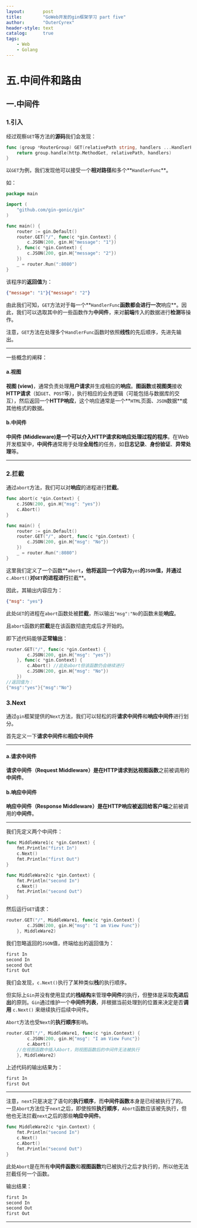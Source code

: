 ```yaml
---
layout:       post
title:        "GoWeb开发的gin框架学习 part five"
author:       "OuterCyrex"
header-style: text
catalog:      true
tags:
    - Web
    - Golang
---
```



# 五.中间件和路由

##  一.中间件

### 1.引入

经过观察`GET`等方法的**源码**我们会发现：

```go
func (group *RouterGroup) GET(relativePath string, handlers ...HandlerFunc) IRoutes {
	return group.handle(http.MethodGet, relativePath, handlers)
}
```

以`GET`为例，我们发现他可以接受一个**相对路径**和多个**`HandlerFunc`**。

如：

```go
package main

import (
	"github.com/gin-gonic/gin"
)

func main() {
	router := gin.Default()
	router.GET("/", func(c *gin.Context) {
		c.JSON(200, gin.H{"message": "1"})
	}, func(c *gin.Context) {
		c.JSON(200, gin.H{"message": "2"})
	})
	_ = router.Run(":8080")
}
```

该程序的**返回值**为：

```json
{"message": "1"}{"message": "2"}
```

由此我们可知，`GET`方法对于每一个**`HandlerFunc`**函数都会进行一次**响应**。因此，我们可以选取其中的一些函数作为**中间件**，来对**前端**传入的数据进行**检测**等操作。

注意，`GET`方法在处理多个`HandlerFunc`函数时依照**线性**的先后顺序，先进先输出。

------

一些概念的阐释：

#### a.视图

**视图 (view)**，通常负责处理**用户请求**并生成相应的**响应**。**图函数**或**视图类**接收**HTTP请求**（如`GET`、`POST`等），执行相应的业务逻辑（可能包括与数据库的交互），然后返回一个**HTTP响应**，这个响应通常是一个**`HTML`页面、`JSON`数据**或其他格式的数据。

#### b.中间件

**中间件 (Middleware)**是一个可以介入HTTP请求和响应处理过程的**程序**。在Web开发框架中，**中间件**通常用于处理**全局性**的任务，如**日志记录**、**身份验证**、**异常处理**等。

------



### 2.拦截

通过`abort`方法，我们可以对**响应**的进程进行**拦截**。

```go
func abort(c *gin.Context) {
	c.JSON(200, gin.H{"msg": "yes"})
	c.Abort()
}

func main() {
	router := gin.Default()
	router.GET("/", abort, func(c *gin.Context) {
		c.JSON(200, gin.H{"msg": "No"})
	})
	_ = router.Run(":8080")
}
```

这里我们定义了一个函数**`abort`**，他将返回一个内容为**`yes`**的`JSON`值，并通过**`c.Abort()`**对`GET`的进程进行**拦截**。

因此，其输出内容应为：

```json
{"msg": "yes"}
```

此处`GET`的进程在`abort`函数处被**拦截**，所以输出`"msg":"No`的函数未能**响应**。

且`abort`函数的**拦截**是在该函数彻底完成后才开始的。

即下述代码能够**正常输出**：

```go
router.GET("/", func(c *gin.Context) {
		c.JSON(200, gin.H{"msg": "yes"})
	}, func(c *gin.Context) {
		c.Abort() //此处abort但该函数仍会继续进行
		c.JSON(200, gin.H{"msg": "No"})
	})
//返回值为：
{"msg":"yes"}{"msg":"No"}
```



### 3.Next

通过`gin`框架提供的`Next`方法，我们可以轻松的将**请求中间件**和**响应中间件**进行划分。

首先定义一下**请求中间件**和**相应中间件**

------

#### a.请求中间件

**请求中间件（Request Middleware）**是在HTTP请求到达**视图函数**之前被调用的**中间件**。

#### b.响应中间件

**响应中间件（Response Middleware）**是在HTTP响应被返回给**客户端**之前被调用的**中间件**。

------

我们先定义两个中间件：

```go
func MiddleWare1(c *gin.Context) {
	fmt.Println("first In")
	c.Next()
	fmt.Println("first Out")
}

func MiddleWare2(c *gin.Context) {
	fmt.Println("second In")
	c.Next()
	fmt.Println("second Out")
}
```

然后运行`GET`请求：

```go
router.GET("/", MiddleWare1, func(c *gin.Context) {
		c.JSON(200, gin.H{"msg": "I am View Func"})
	}, MiddleWare2)
```

我们忽略返回的`JSON`值，终端给出的返回值为：

```go
first In
second In
second Out
first Out
```

我们会发现，`c.Next()`执行了某种类似**栈**的执行顺序。

但实际上`Gin`并没有使用显式的**栈结构**来管理**中间件**的执行，但整体是采取**先进后出**的原则。`Gin`通过维护一个**中间件列表**，并根据当前处理到的位置来决定是否**调用** `c.Next()` 来继续执行后续中间件。

`Abort`方法也受`Next`的**执行顺序**影响。

```go
router.GET("/", MiddleWare1, func(c *gin.Context) {
		c.JSON(200, gin.H{"msg": "I am View Func"})
		c.Abort()
    //在视图函数中插入Abort，则视图函数后的中间件无法被执行
	}, MiddleWare2)
```

上述代码的输出结果为：

```go
first In
first Out
```

------

注意，`next`只是决定了语句的**执行顺序**，而**中间件函数**本身是已经被执行了的。一旦`Abort`方法位于`next`之后，即使按照**执行顺序**，`Abort`函数应该被先执行，但他也无法拦截`next`之后的那些**响应中间件**。

```go
func MiddleWare2(c *gin.Context) {
	fmt.Println("second In")
	c.Next()
	c.Abort()
	fmt.Println("second Out")
}
```

此处`Abort`是在所有**中间件函数**和**视图函数**均已被执行之后才执行的，所以他无法拦截任何一个函数。

输出结果：

```go
first In
second In
second Out
first Out
```

------

